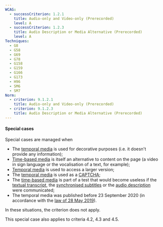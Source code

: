 ```yaml
---
WCAG:
  - successCriterion: 1.2.1
    title: Audio-only and Video-only (Prerecorded)
    level: A
  - successCriterion: 1.2.3
    title: Audio Description or Media Alternative (Prerecorded)
    level: A
Techniques:
  - G8
  - G58
  - G69
  - G78
  - G158
  - G159
  - G166
  - G173
  - H96
  - SM6
  - SM7
Norm:
  - criterion: 9.1.2.1
    title: Audio-only and Video-only (Prerecorded)
  - criterion: 9.1.2.3
    title: Audio Description or Media Alternative (Prerecorded)
---
```


#### Special cases

Special cases are managed when

- The [temporal media](#media-temporel-type-sound-video-and-synchronise) is used for decorative purposes (i.e. it doesn't provide any information);
- [Time-based media](#media-temporel-type-sound-video-and-synchronise) is itself an alternative to content on the page (a video in sign language or the vocalisation of a text, for example);
- [Temporal media](#media-temporal-audio-video-and-synchronise) is used to access a larger version;
- The [temporal media](#media-temporal-sound-video-and-synchronise) is used as a [CAPTCHA](#captcha);
- The [time-based media](#media-temporel-type-sound-video-and-synchronise) is part of a test that would become useless if the [textual transcript](#transcript-time-based-media), the [synchronised subtitles](#synchronised-captions-media-object) or the [audio description](#synchronised-audio-description-time-based-media) were communicated;
- The temporal media was published before 23 September 2020 (in accordance with the [law of 28 May 2019](http://legilux.public.lu/eli/etat/leg/loi/2019/05/28/a373/jo)).

In these situations, the criterion does not apply.

This special case also applies to criteria 4.2, 4.3 and 4.5.
